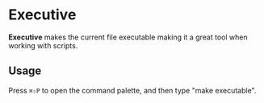 # Executive
**Executive** makes the current file executable making it a great tool when working with scripts.

## Usage
Press `⌘⇧P` to open the command palette, and then type "make executable".
